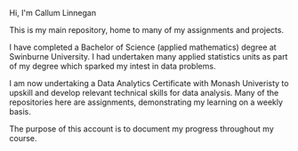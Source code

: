 Hi, I'm Callum Linnegan

This is my main repository, home to many of my assignments and projects.

I have completed a Bachelor of Science (applied mathematics) degree at Swinburne University. I had undertaken many applied statistics units as part of my degree which sparked my intest in data problems.

I am now undertaking a Data Analytics Certificate with Monash Univeristy to upskill and develop relevant technical skills for data analysis. Many of the repositories here are assignments, demonstrating my learning on a weekly basis.

The purpose of this account is to document my progress throughout my course.

